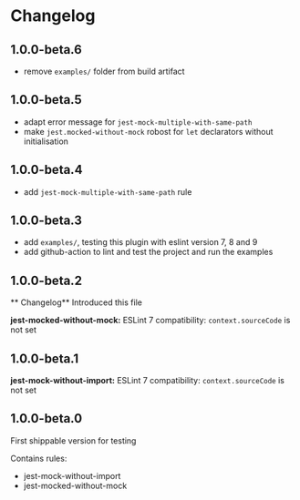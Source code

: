 # Changelog

## 1.0.0-beta.6
* remove `examples/` folder from build artifact

## 1.0.0-beta.5
* adapt error message for `jest-mock-multiple-with-same-path`
* make `jest.mocked-without-mock` robost for `let` declarators without initialisation

## 1.0.0-beta.4
* add `jest-mock-multiple-with-same-path` rule

## 1.0.0-beta.3
* add `examples/`, testing this plugin with eslint version 7, 8 and 9
* add github-action to lint and test the project and run the examples

## 1.0.0-beta.2

** Changelog**
Introduced this file

**jest-mocked-without-mock:**
ESLint 7 compatibility: `context.sourceCode` is not set


## 1.0.0-beta.1

**jest-mock-without-import:**
ESLint 7 compatibility: `context.sourceCode` is not set

## 1.0.0-beta.0

First shippable version for testing

Contains rules:

* jest-mock-without-import
* jest-mocked-without-mock
